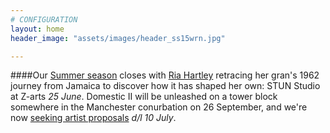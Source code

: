 ```yaml
---
# CONFIGURATION
layout: home
header_image: "assets/images/header_ss15wrn.jpg"

---
```

####Our [Summer season](/current/2015-springsummer) closes with [Ria Hartley](/current/2015-springsummer/hartley) retracing her gran's 1962 journey from Jamaica to discover how it has shaped her own: STUN Studio at Z-arts *25 June*. Domestic II will be unleashed on a tower block somewhere in the Manchester conurbation on 26 September, and we're now [seeking artist proposals](/hab/domestic) *d/l 10 July*.
